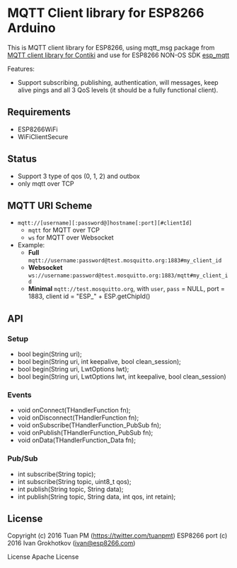 # MQTT Client library for ESP8266 Arduino

This is MQTT client library for ESP8266, using mqtt_msg package from [MQTT client library for Contiki](https://github.com/esar/contiki-mqtt) and use for ESP8266 NON-OS SDK [esp_mqtt](https://github.com/tuanpmt/esp_mqtt)

Features:

- Support subscribing, publishing, authentication, will messages, keep alive pings and all 3 QoS levels (it should be a fully functional client).

## Requirements
- ESP8266WiFi
- WiFiClientSecure

## Status
- Support 3 type of qos (0, 1, 2) and outbox
- only mqtt over TCP

## MQTT URI Scheme

- `mqtt://[username][:password@]hostname[:port][#clientId]`
    + `mqtt` for MQTT over TCP 
    + `ws` for MQTT over Websocket
- Example:
    + **Full** `mqtt://username:password@test.mosquitto.org:1883#my_client_id`
    + **Websocket** `ws://username:password@test.mosquitto.org:1883/mqtt#my_client_id`
    + **Minimal** `mqtt://test.mosquitto.org`, with `user`, `pass` = NULL, port = 1883, client id = "ESP_" + ESP.getChipId()

## API 
### Setup  
- bool begin(String uri);
- bool begin(String uri, int keepalive, bool clean_session); 
- bool begin(String uri, LwtOptions lwt);
- bool begin(String uri, LwtOptions lwt, int keepalive, bool clean_session)  

### Events
- void onConnect(THandlerFunction fn);
- void onDisconnect(THandlerFunction fn);
- void onSubscribe(THandlerFunction_PubSub fn);
- void onPublish(THandlerFunction_PubSub fn);
- void onData(THandlerFunction_Data fn);

### Pub/Sub 
- int subscribe(String topic);
- int subscribe(String topic, uint8_t qos);
- int publish(String topic, String data);
- int publish(String topic, String data, int qos, int retain);

## License

Copyright (c) 2016 Tuan PM (https://twitter.com/tuanpmt) 
ESP8266 port (c) 2016 Ivan Grokhotkov (ivan@esp8266.com)

License Apache License